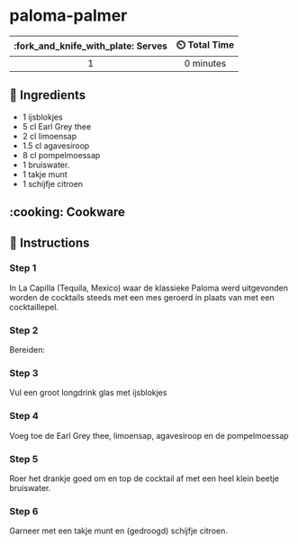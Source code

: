 # paloma-palmer

| :fork_and_knife_with_plate: Serves | :timer_clock: Total Time |
|:----------------------------------:|:-----------------------: |
| 1 | 0 minutes |

## :salt: Ingredients

- 1 ijsblokjes
- 5 cl Earl Grey thee
- 2 cl limoensap
- 1.5 cl agavesiroop
- 8 cl pompelmoessap
- 1 bruiswater.
- 1 takje munt
- 1 schijfje citroen

## :cooking: Cookware

## :pencil: Instructions

### Step 1

In La Capilla (Tequila, Mexico) waar de klassieke Paloma werd uitgevonden worden de cocktails steeds met een mes geroerd
in plaats van met een cocktaillepel.

### Step 2

Bereiden:

### Step 3

Vul een groot longdrink glas met ijsblokjes

### Step 4

Voeg toe de Earl Grey thee, limoensap, agavesiroop en de pompelmoessap

### Step 5

Roer het drankje goed om en top de cocktail af met een heel klein beetje bruiswater.

### Step 6

Garneer met een takje munt en (gedroogd) schijfje citroen.
